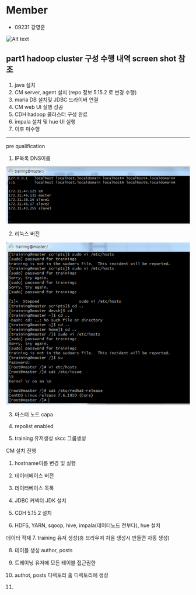 # Member
<ul>
 <li> 09231 강영훈 </li>
</ul>

![Alt text](https://github.com/gogohs/skccBigData/blob/master/kangyounghun2.png)


## part1 hadoop cluster 구성 수행 내역 screen shot 참조
1. java 설치
2. CM server, agent 설치  (repo 정보 5.15.2 로 변경 수행)
3. maria DB 설치및 JDBC 드라이버 연결
4. CM web UI 실행 성공
5. CDH hadoop 클러스터 구성 완료
6. impala 설치 및 hue UI 실행
7. 이후 미수행
------

pre qualification

1. IP목록 DNS이름

![](DNS리스트.PNG)

2. 리눅스 버전

![](리눅스버전.PNG)

3. 마스터 노드 capa

4. repolist enabled

5. training 유저생성 skcc 그룹생성

CM 설치 진행
1. hostname이름 변경 및 실행

2. 데이터베이스 버전

3. 데이터베이스 목록 

4. JDBC 커넥터 JDK 설치

5. CDH 5.15.2 설치

6. HDFS, YARN, sqoop, hive, impala(데이터노드 전부다), hue 설치

데이터 적재
7. training 유저 생성(휴 브라우져 처음 생성시 만들면 자동 생성)

8. 테이블 생성 author, posts

9. 트레이닝 유저에 모든 테이블 접근권한

10. authot, posts 디렉토리 홈 디렉토리에 생성

11. 